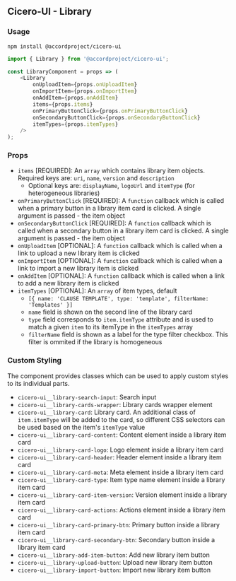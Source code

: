 ## Cicero-UI - Library

### Usage

```shell
npm install @accordproject/cicero-ui
```

```js
import { Library } from '@accordproject/cicero-ui';

const LibraryComponent = props => (
    <Library
        onUploadItem={props.onUploadItem}
        onImportItem={props.onImportItem}
        onAddItem={props.onAddItem}
        items={props.items}
        onPrimaryButtonClick={props.onPrimaryButtonClick}
        onSecondaryButtonClick={props.onSecondaryButtonClick}
        itemTypes={props.itemTypes}
    />
);
```

### Props

- `items` [REQUIRED]: An `array` which contains library item objects. Required keys are: `uri`, `name`, `version` and `description`
  - Optional keys are: `displayName`, `logoUrl` and `itemType` (for heterogeneous libraries)
- `onPrimaryButtonClick` [REQUIRED]: A `function` callback which is called when a primary button in a library item card is clicked. A single argument is passed - the item object
- `onSecondaryButtonClick` [REQUIRED]: A `function` callback which is called when a secondary button in a library item card is clicked. A single argument is passed - the item object
- `onUploadItem` [OPTIONAL]: A `function` callback which is called when a link to upload a new library item is clicked
- `onImportItem` [OPTIONAL]: A `function` callback which is called when a link to import a new library item is clicked
- `onAddItem` [OPTIONAL]: A `function` callback which is called when a link to add a new library item is clicked
- `itemTypes` [OPTIONAL]: An `array` of item types, default
  - `[{ name: 'CLAUSE TEMPLATE', type: 'template', filterName: 'Templates' }]`
  - `name` field is shown on the second line of the library card
  - `type` field corresponds to `item.itemType` attribute and is used to match a given `item` to its itemType in the `itemTypes` array
  - `filterName` field is shown as a label for the type filter checkbox. This filter is ommited if the library is homogeneous

### Custom Styling

The component provides classes which can be used to apply custom styles to its individual parts.

- `cicero-ui__library-search-input`: Search input
- `cicero-ui__library-cards-wrapper`: Library cards wrapper element
- `cicero-ui__library-card`: Library card. An additional class of `item.itemType` will be added to the card,
so different CSS selectors can be used based on the item's `itemType` value
- `cicero-ui__library-card-content`: Content element inside a library item card
- `cicero-ui__library-card-logo`: Logo element inside a library item card
- `cicero-ui__library-card-header`: Header element inside a library item card
- `cicero-ui__library-card-meta`: Meta element inside a library item card
- `cicero-ui__library-card-type`: Item type name element inside a library item card
- `cicero-ui__library-card-item-version`: Version element inside a library item card
- `cicero-ui__library-card-actions`: Actions element inside a library item card
- `cicero-ui__library-card-primary-btn`: Primary button inside a library item card
- `cicero-ui__library-card-secondary-btn`: Secondary button inside a library item card
- `cicero-ui__library-add-item-button`: Add new library item button
- `cicero-ui__library-upload-button`: Upload new library item button
- `cicero-ui__library-import-button`: Import new library item button
